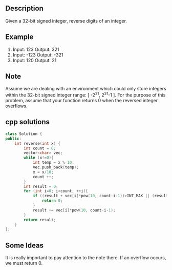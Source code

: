 Description
--
Given a 32-bit signed integer, reverse digits of an integer.

Example
--
1. Input: 123 Output: 321
2. Input: -123 Output: -321
3. Input: 120 Output: 21

Note
--
Assume we are dealing with an environment which could only store integers within the 32-bit signed integer range: \[ -2<sup>31</sup>, 2<sup>31</sup>-1 \]. For the purpose of this problem, assume that your function returns 0 when the reversed integer overflows.

cpp solutions
---
```cpp
class Solution {
public:
    int reverse(int x) {
        int count = 0;
        vector<char> vec;
        while (x!=0){
            int temp = x % 10;
            vec.push_back(temp);
            x = x/10;
            count ++;
        }
        int result = 0;
        for (int i=0; i<count; ++i){
            if ((result + vec[i]*pow(10, count-i-1))>INT_MAX || (result + vec[i]*pow(10, count-i-1))<INT_MIN){
                return 0;
            }
            result += vec[i]*pow(10, count-i-1);
        }
        return result;
    }
};
```
Some Ideas
---
It is really important to pay attention to the note there. If an overflow occurs, we must return 0. 
